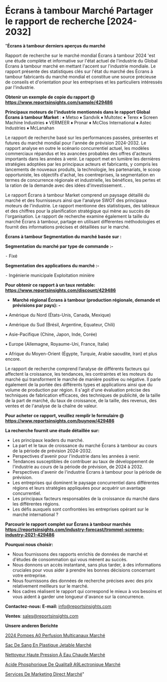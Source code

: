 # Écrans à tambour Marché Partager le rapport de recherche [2024-2032]

"<strong>Écrans à tambour derniers aperçus du marché</strong>

Rapport de recherche sur le marché mondial Écrans à tambour 2024 'est une étude complète et informative sur l'état actuel de l'industrie du Global Écrans à tambour marché en mettant l'accent sur l'industrie mondiale. Le rapport présente des statistiques clés sur l'état du marché des Écrans à tambour fabricants du marché mondial et constitue une source précieuse de conseils et d'orientation pour les entreprises et les particuliers intéressés par l'industrie.

<strong>Obtenir un exemple de copie du rapport @ <a href=https://www.reportsinsights.com/sample/429486>https://www.reportsinsights.com/sample/429486</a></strong>

<strong>Principaux moteurs de l'industrie mentionnés dans le rapport Global Écrans à tambour Market</strong> :
♦ Metso
♦ Sandvik
♦ Multotec
♦ Terex
♦ Screen Machine Industries
♦ VERMEER
♦ Pronar
♦ McClos International
♦ Astec Industries
♦ McLanahan

Le rapport de recherche basé sur les performances passées, présentes et futures du marché mondial pour l'année de prévision 2024-2032. Le rapport analyse en outre le scénario concurrentiel actuel, les modèles commerciaux répandus et les avancées probables des offres d'acteurs importants dans les années à venir. Le rapport met en lumière les dernières stratégies adoptées par les principaux acteurs et fabricants, y compris les lancements de nouveaux produits, la technologie, les partenariats, le scoop opportuniste, les objectifs d'achat, les coentreprises, la segmentation en termes de concurrence régionale et industrielle, les bénéfices, les pertes et la ration de la demande avec des idées d'investissement. .

Le rapport Écrans à tambour Market comprend un paysage détaillé du marché et des fournisseurs ainsi que l'analyse SWOT des principaux moteurs de l'industrie. Le rapport mentionne des statistiques, des tableaux et des chiffres pour la planification stratégique qui mène au succès de l'organisation. Le rapport de recherche examine également la taille du marché Écrans à tambour, partage en utilisant différentes méthodologies et fournit des informations précises et détaillées sur le marché.

<strong>Écrans à tambour Segmentation du marché basée sur :</strong>

<strong>Segmentation du marché par type de commande :-</strong>

⁃ Fixé

<strong>Segmentation des applications du marché :-</strong>

⁃ Ingénierie municipale
Exploitation minière

<strong>Pour obtenir ce rapport à un taux rentable: <a href=https://www.reportsinsights.com/discount/429486>https://www.reportsinsights.com/discount/429486</a></strong>
<ul>
  <li><strong>Marché régional Écrans à tambour (production régionale, demande et prévisions par pays): -</strong></li>
</ul>
• Amérique du Nord (États-Unis, Canada, Mexique)

• Amérique du Sud (Brésil, Argentine, Equateur, Chili)

• Asie-Pacifique (Chine, Japon, Inde, Corée)

• Europe (Allemagne, Royaume-Uni, France, Italie)

• Afrique du Moyen-Orient (Égypte, Turquie, Arabie saoudite, Iran) et plus encore.

Le rapport de recherche comprend l’analyse de différents facteurs qui affectent la croissance, les tendances, les contraintes et les moteurs du marché qui transforment le marché de manière positive ou négative. Il parle également de la portée des différents types et applications ainsi que du volume de production par région. Il s'agit d'une évaluation précise des techniques de fabrication efficaces, des techniques de publicité, de la taille de la part de marché, du taux de croissance, de la taille, des revenus, des ventes et de l'analyse de la chaîne de valeur.

<strong>Pour acheter ce rapport, veuillez remplir le formulaire @   <a href=https://www.reportsinsights.com/buynow/429486>https://www.reportsinsights.com/buynow/429486</a></strong>

<strong>La recherche fournit une étude détaillée sur:</strong>
<ul>
  <li>Les principaux leaders du marché.</li>
  <li>La part et le taux de croissance du marché Écrans à tambour au cours de la période de prévision 2024-2032.</li>
  <li>Perspectives d'avenir pour l'industrie dans les années à venir.</li>
  <li>Tendances susceptibles de contribuer au taux de développement de l'industrie au cours de la période de prévision, de 2024 à 2032.</li>
  <li>Perspectives d'avenir de l'industrie Écrans à tambour pour la période de prévision.</li>
  <li>Les entreprises qui dominent le paysage concurrentiel dans différentes régions et leurs stratégies appliquées pour acquérir un avantage concurrentiel.</li>
  <li>Les principaux facteurs responsables de la croissance du marché dans les différentes régions.</li>
  <li>Les défis auxquels sont confrontées les entreprises opérant sur le marché international ?</li>
</ul>

<strong>Parcourir le rapport complet sur Écrans à tambour marchés <a href=https://reportsinsights.com/industry-forecast/trommel-screens-industry-2021-429486>https://reportsinsights.com/industry-forecast/trommel-screens-industry-2021-429486</a></strong>

<strong>Pourquoi nous choisir:</strong>
<ul>
  <li>Nous fournissons des rapports enrichis de données de marché et d'études de consommation qui vous mènent au succès.</li>
  <li>Nous donnons un accès instantané, sans plus tarder, à des informations cruciales pour vous aider à prendre les bonnes décisions concernant votre entreprise.</li>
  <li>Nous fournissons des données de recherche précises avec des prix relativement meilleurs sur le marché.</li>
  <li>Nos cadres réalisent le rapport qui correspond le mieux à vos besoins et vous aident à garder une longueur d'avance sur la concurrence.</li>
</ul>
<strong>Contactez-nous:
</strong><strong>E-mail:</strong> <a href=mailto:info@reportsinsights.com>info@reportsinsights.com</a>

<strong>Ventes</strong>: <a href=mailto:sales@reportsinsights.com>sales@reportsinsights.com</a>

<strong>Unsere anderen Berichte</strong>

<a href=https://www.linkedin.com/pulse/2024-pompes-%C3%A0-perfusion-multicanaux-march%C3%A9-qeiec/>2024 Pompes A0 Perfusion Multicanaux Marché</a>

<a href=https://www.linkedin.com/pulse/sac-de-sang-en-plastique-jetable-march%C3%A9-2024-2032-i5opc/>Sac De Sang En Plastique Jetable Marché</a>

<a href=https://www.linkedin.com/pulse/nettoyeur-haute-pression-à-eau-chaude-marchéanalyse-witac/>Nettoyeur Haute Pression À Eau Chaude Marché</a>

<a href=https://www.linkedin.com/pulse/acide-phosphorique-de-qualit%C3%A9-%C3%A9lectronique-march%C3%A9-mh1hf/>Acide Phosphorique De Qualita9 A9Lectronique Marché</a>

<a href=https://www.linkedin.com/pulse/services-de-marketing-direct-march%C3%A9-taille-sbodc/>Services De Marketing Direct Marché</a>"
